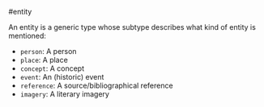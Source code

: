 #entity

An entity is a generic type whose subtype describes what kind of entity is mentioned:

- `person`: A person
- `place`: A place
- `concept`: A concept
- `event`: An (historic) event
- `reference`: A source/bibliographical reference
- `imagery`: A literary imagery
